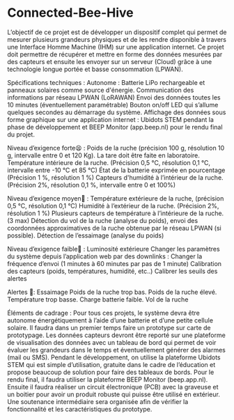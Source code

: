 # Connected-Bee-Hive

L’objectif de ce projet est de développer un dispositif complet qui permet de mesurer plusieurs grandeurs physiques et de les rendre disponible à travers une Interface Homme Machine (IHM) sur une application internet. Ce projet doit permettre de récupérer et mettre en forme des données mesurées par des capteurs et ensuite les envoyer sur un serveur (Cloud) grâce à une technologie longue portée et basse consommation (LPWAN).

Spécifications techniques : 
Autonome : Batterie LiPo rechargeable et panneaux solaires comme source d'énergie.
Communication des informations par réseau LPWAN (LoRAWAN) 
Envoi des données toutes les 10 minutes (éventuellement paramétrable) Bouton on/off LED qui s’allume quelques secondes au démarrage du système. 
Affichage des données sous forme graphique sur une application internet : Ubidots STEM pendant la phase de développement et BEEP Monitor (app.beep.nl) pour le rendu final du projet.

Niveau d’exigence forte😫 : 
Poids de la ruche (précision 100 g, résolution 10 g, intervalle entre 0 et 120 Kg). La tare doit être faite en laboratoire.
Température intérieure de la ruche. (Précision 0,5 °C, résolution 0,1 °C, intervalle entre -10 °C et 85 °C) 
État de la batterie exprimée en pourcentage (Précision 1 %, résolution 1 %)
Capteurs d'humidité à l’intérieur de la ruche. (Précision 2%, résolution 0,1 %, intervalle entre 0 et 100%) 

Niveau d’exigence moyen🤗 :
Température extérieure de la ruche, (précision 0,5 °C, résolution 0,1 °C) 
Humidité à l’extérieur de la ruche. (Précision 2%, résolution 1 %) 
Plusieurs capteurs de température à l’intérieure de la ruche. (3 max) 
Détection du vol de la ruche (analyse du poids), envoi des coordonnées approximatives de la ruche obtenue par le réseau LPWAN (si possible). 
Détection de l’essaimage (analyse du poids) 

Niveau d’exigence faible🤪 :
Luminosité extérieure
Changer les paramètres du système depuis l’application web par des downlinks : 
Changer la fréquence d’envoi (1 minutes à 60 minutes par pas de 1 minute) 
Calibration des capteurs (poids, températures, humidité, etc..) 
Calibrer les seuils des alertes 

Alertes 🚨: 
Essaimage 
Poids de la ruche trop bas. 
Poids de la ruche élevé. 
Température trop basse. 
Charge batterie faible. 
Vol de la ruche

Éléments de cadrage :
Pour tous ces projets, le système devra être autonome énergétiquement à l’aide d’une batterie et d’une petite cellule solaire. Il faudra dans un premier temps faire un prototype sur carte de prototypage.
Les données capteurs devront être reporté sur une plateforme de visualisation des données avec un tableau de bord qui permet de voir évaluer les grandeurs dans le temps et éventuellement générer des alarmes (mail ou SMS). Pendant le développement, on utilise la plateforme Ubidots STEM qui est simple d’utilisation, gratuite dans le cadre de l’éducation et propose beaucoup de solution pour faire des tableaux de bords.  Pour le rendu final, il faudra utiliser la plateforme BEEP Monitor (beep.app.nl).
Ensuite il faudra réaliser un circuit électronique (PCB) avec la graveuse et un boitier pour avoir un produit robuste qui puisse être utilisé en extérieur. Une soutenance intermédiaire sera organisée afin de vérifier la fonctionnalité et les caractéristiques du prototype.
